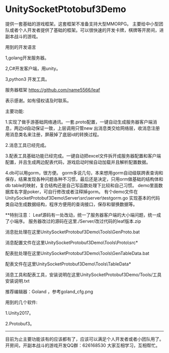 
# UnitySocketPtotobuf3Demo
提供一套基础的游戏框架。这套框架不准备支持大型MMORPG。
主要给中小型团队或者个人开发者提供了基础的框架。可以很快速的开发卡牌，棋牌等开房间，进副本战斗的游戏。

用到的开发语言

1,golang开发服务器。

2,C#开发客户端，用unity。

3,python3 开发工具。

服务器框架
https://github.com/name5566/leaf

表示感谢。如有侵权请及时联系。

主要功能:

1.实现了做手游基础网络通讯。一套.proto配置，一键自动生成服务器客户端消息，两边id自动保证一致，上层调用只管new 出消息类交给网络层，收消息注册用消息类名来注册，屏蔽掉了底层id的转换过程。

2.消息工具已经完成。

3.配表工具基础功能已经完成。一键自动把excel文件拆开成服务器配置和客户端配置，并且生成两边配表代码，游戏启动时候自动加载并且解析配置数据。

4.db可以用gorm，很方便。
gorm多说几句，本来想用gorm自动级联跨表查询和保存，结果发现各种问题各种不习惯，最后还是决定，只用orm做基础的结构体和db table的映射，复合结构还是自己写函数处理下比较和自己习惯。
demo里面数据库名字是poker，可自行修改或者注释掉gorm。
有个demo文件在UnitySocketProtobuf3Demo\Server\src\server\testgorm.go 实现基本的代码类自动生成数据结构，程序方便用的查询接口，保存和替换数据等。

**特别注意：
Leaf源码有一处改动，统一了服务器客户端的大小端问题，统一成了小端序。
服务器改过的源码在这里./Server/改过代码的leaf版本.zip

消息批处理在这里UnitySocketProtobuf3Demo\Tools\GenProto.bat

消息配置文件在这里UnitySocketProtobuf3Demo\Tools\Proto\src\*

配表批处理在这里UnitySocketProtobuf3Demo\Tools\GenTableData.bat

配表文件在这里UnitySocketProtobuf3Demo\Tools\TableData\*

消息工具和配表工具，安装说明在这里UnitySocketProtobuf3Demo/Tools/工具安装说明.txt

推荐编辑器：Goland ，参考goland_cfg.png

用到的几个软件:

1.Unity2017。

2.Protobuf3。

------------------------------------------
目前为止主要功能该有的应该都有了，应该可以满足个人开发者或者小团队用了。
开房间，开副本战斗的游戏开发QQ群：626168530
大家互相学习，互相帮忙。

